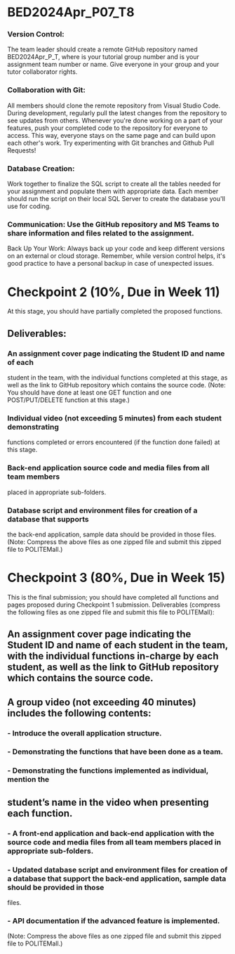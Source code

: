 # BED2024Apr_P07_T8


### Version Control: 
The team leader should create a remote GitHub repository named BED2024Apr_P<x>_T<y>, where <x> is your tutorial group number and <y> is your assignment team number or name. Give everyone in your group and your tutor collaborator rights.
### Collaboration with Git: 
All members should clone the remote repository from Visual Studio Code. During development, regularly pull the latest changes from the repository to see updates from others. Whenever you're done working on a part of your features, push your completed code to the repository for everyone to access. This way, everyone stays on the same page and can build upon each other's work. Try experimenting with Git branches and Github Pull Requests!
### Database Creation: 
Work together to finalize the SQL script to create all the tables needed for your assignment and populate them with appropriate data. Each member should run the script on their local SQL Server to create the database you'll use for coding.
### Communication: Use the GitHub repository and MS Teams to share information and files related to the assignment.
Back Up Your Work: Always back up your code and keep different versions on an external or cloud storage. Remember, while version control helps, it's good practice to have a personal backup in case of unexpected issues.


# Checkpoint 2 (10%, Due in Week 11)
At this stage, you should have partially completed the proposed functions.

## Deliverables:
### An assignment cover page indicating the Student ID and name of each
student in the team, with the individual functions completed at this stage, as
well as the link to GitHub repository which contains the source code. (Note:
You should have done at least one GET function and one
POST/PUT/DELETE function at this stage.)
### Individual video (not exceeding 5 minutes) from each student demonstrating
functions completed or errors encountered (if the function done failed) at this
stage.
### Back-end application source code and media files from all team members
placed in appropriate sub-folders.
### Database script and environment files for creation of a database that supports
the back-end application, sample data should be provided in those files.
(Note: Compress the above files as one zipped file and submit this zipped file to
POLITEMall.)

# Checkpoint 3 (80%, Due in Week 15)
This is the final submission; you should have completed all functions and pages
proposed during Checkpoint 1 submission. Deliverables (compress the following
files as one zipped file and submit this file to POLITEMall):

## An assignment cover page indicating the Student ID and name of each student in the team, with the individual functions in-charge by each student, as well as the link to GitHub repository which contains the source code.
## A group video (not exceeding 40 minutes) includes the following contents:
### - Introduce the overall application structure.
### - Demonstrating the functions that have been done as a team.
### - Demonstrating the functions implemented as individual, mention the
  
## student’s name in the video when presenting each function.
### - A front-end application and back-end application with the source code and media files from all team members placed in appropriate sub-folders.
### - Updated database script and environment files for creation of a database that support the back-end application, sample data should be provided in those
files.
### - API documentation if the advanced feature is implemented.
(Note: Compress the above files as one zipped file and submit this zipped file to
POLITEMall.)
